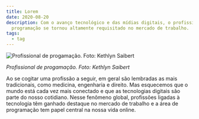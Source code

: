 ```yaml
---
title: Lorem
date: 2020-08-20
description: Com o avanço tecnológico e das mídias digitais, o profissional de
  programação se tornou altamente requisitado no mercado de trabalho.
tags:
  - tag
---
```


![Profissional de progamação. Foto: Kethlyn Saibert](/images/uploads/programador01.jpg "Profissional de progamação. Foto: Kethlyn Saibert")

_Profissional de progamação. Foto: Kethlyn Saibert_

Ao se cogitar uma profissão a seguir, em geral são lembradas as mais tradicionais, como medicina, engenharia e direito. Mas esquecemos que o mundo está cada vez mais conectado e que as tecnologias digitais são parte do nosso cotidiano. Nesse fenômeno global, profissões ligadas à tecnologia têm ganhado destaque no mercado de trabalho e a área de programação tem papel central na nossa vida online.
